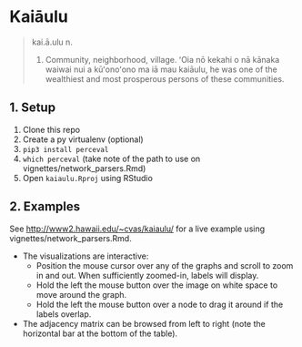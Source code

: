 # Kaiāulu

> kai.ā.ulu
> n.
> 1. Community, neighborhood, village. ʻOia nō kekahi o nā kānaka waiwai nui a kūʻonoʻono ma iā mau kaiāulu, he was one of the wealthiest and most prosperous persons of these communities.

## 1. Setup 

 1. Clone this repo 
 2. Create a py virtualenv (optional)
 3. `pip3 install perceval`
 4. `which perceval` (take note of the path to use on vignettes/network_parsers.Rmd)   
 5. Open `kaiaulu.Rproj` using RStudio

## 2. Examples

See http://www2.hawaii.edu/~cvas/kaiaulu/ for a live example using vignettes/network_parsers.Rmd.

 * The visualizations are interactive:
    * Position the mouse cursor over any of the graphs and scroll to zoom in and out. When sufficiently zoomed-in, labels will display. 
    * Hold the left the mouse button over the image on white space to move around the graph. 
    * Hold the left the mouse button over a node to drag it around if the labels overlap. 
 * The adjacency matrix can be browsed from left to right (note the horizontal bar at the bottom of the table). 
